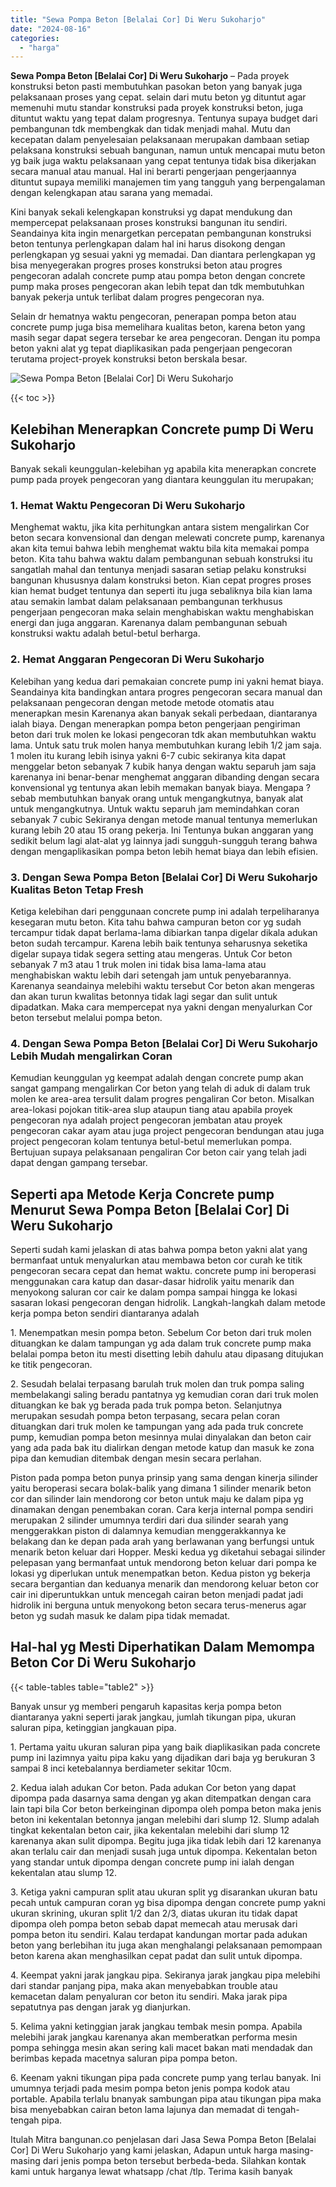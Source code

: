 ```yaml
---
title: "Sewa Pompa Beton [Belalai Cor] Di Weru Sukoharjo"
date: "2024-08-16"
categories: 
  - "harga"
---
```


**Sewa Pompa Beton \[Belalai Cor\] Di Weru Sukoharjo** – Pada proyek konstruksi beton pasti membutuhkan pasokan beton yang banyak juga pelaksanaan proses yang cepat. selain dari mutu beton yg dituntut agar memenuhi mutu standar konstruksi pada proyek konstruksi beton, juga dituntut waktu yang tepat dalam progresnya. Tentunya supaya budget dari pembangunan tdk membengkak dan tidak menjadi mahal. Mutu dan kecepatan dalam penyelesaian pelaksanaan merupakan dambaan setiap pelaksana konstruksi sebuah bangunan, namun untuk mencapai mutu beton yg baik juga waktu pelaksanaan yang cepat tentunya tidak bisa dikerjakan secara manual atau manual. Hal ini berarti pengerjaan pengerjaannya dituntut supaya memiliki manajemen tim yang tangguh yang berpengalaman dengan kelengkapan atau sarana yang memadai.

Kini banyak sekali kelengkapan konstruksi yg dapat mendukung dan mempercepat pelaksanaan proses konstruksi bangunan itu sendiri. Seandainya kita ingin menargetkan percepatan pembangunan konstruksi beton tentunya perlengkapan dalam hal ini harus disokong dengan perlengkapan yg sesuai yakni yg memadai. Dan diantara perlengkapan yg bisa menyegerakan progres proses konstruksi beton atau progres pengecoran adalah concrete pump atau pompa beton dengan concrete pump maka proses pengecoran akan lebih tepat dan tdk membutuhkan banyak pekerja untuk terlibat dalam progres pengecoran nya.

Selain dr hematnya waktu pengecoran, penerapan pompa beton atau concrete pump juga bisa memelihara kualitas beton, karena beton yang masih segar dapat segera tersebar ke area pengecoran. Dengan itu pompa beton yakni alat yg tepat diaplikasikan pada pengerjaan pengecoran terutama project-proyek konstruksi beton berskala besar.

![Sewa Pompa Beton [Belalai Cor] Di Weru Sukoharjo](/images/sewa-concrete-pump-14.png)

{{< toc >}}

## Kelebihan Menerapkan Concrete pump Di Weru Sukoharjo

Banyak sekali keunggulan-kelebihan yg apabila kita menerapkan concrete pump pada proyek pengecoran yang diantara keunggulan itu merupakan;

### 1\. Hemat Waktu Pengecoran Di Weru Sukoharjo

Menghemat waktu, jika kita perhitungkan antara sistem mengalirkan Cor beton secara konvensional dan dengan melewati concrete pump, karenanya akan kita temui bahwa lebih menghemat waktu bila kita memakai pompa beton. Kita tahu bahwa waktu dalam pembangunan sebuah konstruksi itu sangatlah mahal dan tentunya menjadi sasaran setiap pelaku konstruksi bangunan khususnya dalam konstruksi beton. Kian cepat progres proses kian hemat budget tentunya dan seperti itu juga sebaliknya bila kian lama atau semakin lambat dalam pelaksanaan pembangunan terkhusus pengerjaan pengecoran maka selain menghabiskan waktu menghabiskan energi dan juga anggaran. Karenanya dalam pembangunan sebuah konstruksi waktu adalah betul-betul berharga.

### 2\. Hemat Anggaran Pengecoran Di Weru Sukoharjo

Kelebihan yang kedua dari pemakaian concrete pump ini yakni hemat biaya. Seandainya kita bandingkan antara progres pengecoran secara manual dan pelaksanaan pengecoran dengan metode metode otomatis atau menerapkan mesin Karenanya akan banyak sekali perbedaan, diantaranya ialah biaya. Dengan menerapkan pompa beton pengerjaan pengiriman beton dari truk molen ke lokasi pengecoran tdk akan membutuhkan waktu lama. Untuk satu truk molen hanya membutuhkan kurang lebih 1/2 jam saja. 1 molen itu kurang lebih isinya yakni 6-7 cubic sekiranya kita dapat menggelar beton sebanyak 7 kubik hanya dengan waktu separuh jam saja karenanya ini benar-benar menghemat anggaran dibanding dengan secara konvensional yg tentunya akan lebih memakan banyak biaya. Mengapa ? sebab membutuhkan banyak orang untuk mengangkutnya, banyak alat untuk mengangkutnya. Untuk waktu separuh jam memindahkan coran sebanyak 7 cubic Sekiranya dengan metode manual tentunya memerlukan kurang lebih 20 atau 15 orang pekerja. Ini Tentunya bukan anggaran yang sedikit belum lagi alat-alat yg lainnya jadi sungguh-sungguh terang bahwa dengan mengaplikasikan pompa beton lebih hemat biaya dan lebih efisien.

### 3\. Dengan Sewa Pompa Beton \[Belalai Cor\] Di Weru Sukoharjo Kualitas Beton Tetap Fresh

Ketiga kelebihan dari penggunaan concrete pump ini adalah terpeliharanya kesegaran mutu beton. Kita tahu bahwa campuran beton cor yg sudah tercampur tidak dapat berlama-lama dibiarkan tanpa digelar dikala adukan beton sudah tercampur. Karena lebih baik tentunya seharusnya seketika digelar supaya tidak segera setting atau mengeras. Untuk Cor beton sebanyak 7 m3 atau 1 truk molen ini tidak bisa lama-lama atau menghabiskan waktu lebih dari setengah jam untuk penyebarannya. Karenanya seandainya melebihi waktu tersebut Cor beton akan mengeras dan akan turun kwalitas betonnya tidak lagi segar dan sulit untuk dipadatkan. Maka cara mempercepat nya yakni dengan menyalurkan Cor beton tersebut melalui pompa beton.

### 4\. Dengan Sewa Pompa Beton \[Belalai Cor\] Di Weru Sukoharjo Lebih Mudah mengalirkan Coran

Kemudian keunggulan yg keempat adalah dengan concrete pump akan sangat gampang mengalirkan Cor beton yang telah di aduk di dalam truk molen ke area-area tersulit dalam progres pengaliran Cor beton. Misalkan area-lokasi pojokan titik-area slup ataupun tiang atau apabila proyek pengecoran nya adalah project pengecoran jembatan atau proyek pengecoran cakar ayam atau juga project pengecoran bendungan atau juga project pengecoran kolam tentunya betul-betul memerlukan pompa. Bertujuan supaya pelaksanaan pengaliran Cor beton cair yang telah jadi dapat dengan gampang tersebar.

## Seperti apa Metode Kerja Concrete pump Menurut Sewa Pompa Beton \[Belalai Cor\] Di Weru Sukoharjo

Seperti sudah kami jelaskan di atas bahwa pompa beton yakni alat yang bermanfaat untuk menyalurkan atau membawa beton cor curah ke titik pengecoran secara cepat dan hemat waktu. concrete pump ini beroperasi menggunakan cara katup dan dasar-dasar hidrolik yaitu menarik dan menyokong saluran cor cair ke dalam pompa sampai hingga ke lokasi sasaran lokasi pengecoran dengan hidrolik. Langkah-langkah dalam metode kerja pompa beton sendiri diantaranya adalah

1\. Menempatkan mesin pompa beton. Sebelum Cor beton dari truk molen dituangkan ke dalam tampungan yg ada dalam truk concrete pump maka belalai pompa beton itu mesti disetting lebih dahulu atau dipasang ditujukan ke titik pengecoran.

2\. Sesudah belalai terpasang barulah truk molen dan truk pompa saling membelakangi saling beradu pantatnya yg kemudian coran dari truk molen dituangkan ke bak yg berada pada truk pompa beton. Selanjutnya merupakan sesudah pompa beton terpasang, secara pelan coran dituangkan dari truk molen ke tampungan yang ada pada truk concrete pump, kemudian pompa beton mesinnya mulai dinyalakan dan beton cair yang ada pada bak itu dialirkan dengan metode katup dan masuk ke zona pipa dan kemudian ditembak dengan mesin secara perlahan.

Piston pada pompa beton punya prinsip yang sama dengan kinerja silinder yaitu beroperasi secara bolak-balik yang dimana 1 silinder menarik beton cor dan silinder lain mendorong cor beton untuk maju ke dalam pipa yg dinamakan dengan penembakan coran. Cara kerja internal pompa sendiri merupakan 2 silinder umumnya terdiri dari dua silinder searah yang menggerakkan piston di dalamnya kemudian menggerakkannya ke belakang dan ke depan pada arah yang berlawanan yang berfungsi untuk menarik beton keluar dari Hopper. Meski kedua yg diketahui sebagai silinder pelepasan yang bermanfaat untuk mendorong beton keluar dari pompa ke lokasi yg diperlukan untuk menempatkan beton. Kedua piston yg bekerja secara bergantian dan keduanya menarik dan mendorong keluar beton cor cair ini diperuntukkan untuk mencegah cairan beton menjadi padat jadi hidrolik ini berguna untuk menyokong beton secara terus-menerus agar beton yg sudah masuk ke dalam pipa tidak memadat.

## Hal-hal yg Mesti Diperhatikan Dalam Memompa Beton Cor Di Weru Sukoharjo

{{< table-tables table="table2" >}}

Banyak unsur yg memberi pengaruh kapasitas kerja pompa beton diantaranya yakni seperti jarak jangkau, jumlah tikungan pipa, ukuran saluran pipa, ketinggian jangkauan pipa.

1\. Pertama yaitu ukuran saluran pipa yang baik diaplikasikan pada concrete pump ini lazimnya yaitu pipa kaku yang dijadikan dari baja yg berukuran 3 sampai 8 inci ketebalannya berdiameter sekitar 10cm.

2\. Kedua ialah adukan Cor beton. Pada adukan Cor beton yang dapat dipompa pada dasarnya sama dengan yg akan ditempatkan dengan cara lain tapi bila Cor beton berkeinginan dipompa oleh pompa beton maka jenis beton ini kekentalan betonnya jangan melebihi dari slump 12. Slump adalah tingkat kekentalan beton cair, jika kekentalan melebihi dari slump 12 karenanya akan sulit dipompa. Begitu juga jika tidak lebih dari 12 karenanya akan terlalu cair dan menjadi susah juga untuk dipompa. Kekentalan beton yang standar untuk dipompa dengan concrete pump ini ialah dengan kekentalan atau slump 12.

3\. Ketiga yakni campuran split atau ukuran split yg disarankan ukuran batu pecah untuk campuran coran yg bisa dipompa dengan concrete pump yakni ukuran skrining, ukuran split 1/2 dan 2/3, diatas ukuran itu tidak dapat dipompa oleh pompa beton sebab dapat memecah atau merusak dari pompa beton itu sendiri. Kalau terdapat kandungan mortar pada adukan beton yang berlebihan itu juga akan menghalangi pelaksanaan pemompaan beton karena akan menghasilkan cepat padat dan sulit untuk dipompa.

4\. Keempat yakni jarak jangkau pipa. Sekiranya jarak jangkau pipa melebihi dari standar panjang pipa, maka akan menyebabkan trouble atau kemacetan dalam penyaluran cor beton itu sendiri. Maka jarak pipa sepatutnya pas dengan jarak yg dianjurkan.

5\. Kelima yakni ketinggian jarak jangkau tembak mesin pompa. Apabila melebihi jarak jangkau karenanya akan memberatkan performa mesin pompa sehingga mesin akan sering kali macet bakan mati mendadak dan berimbas kepada macetnya saluran pipa pompa beton.

6\. Keenam yakni tikungan pipa pada concrete pump yang terlau banyak. Ini umumnya terjadi pada mesim pompa beton jenis pompa kodok atau portable. Apabila terlalu bnanyak sambungan pipa atau tikungan pipa maka bisa menyebabkan cairan beton lama lajunya dan memadat di tengah-tengah pipa.

Itulah Mitra bangunan.co penjelasan dari Jasa Sewa Pompa Beton \[Belalai Cor\] Di Weru Sukoharjo yang kami jelaskan, Adapun untuk harga masing-masing dari jenis pompa beton tersebut berbeda-beda. Silahkan kontak kami untuk harganya lewat whatsapp /chat /tlp. Terima kasih banyak
